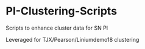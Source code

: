 # PI-Clustering-Scripts
Scripts to enhance cluster data for SN PI

Leveraged for TJX/Pearson/Liniumdemo18 clustering

